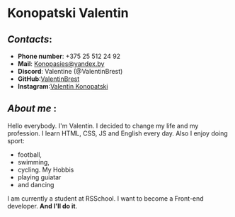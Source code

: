 # Konopatski Valentin
## _Contacts_:

* __Phone number__: +375 25 512 24 92
* __Mail__: Konopasies@yandex.by
* __Discord__: Valentine (@ValentinBrest)
* __GitHub__:[ValentinBrest](https://github.com/ValentinBrest)
* __Instagram__:[Valentin Konopatski](https://www.instagram.com/valentin_konopatski/?hl=ru)

## _About me_ :
 Hello everybody. I'm Valentin. I decided to change my life and  my profession. I learn HTML, CSS, JS and English every day. Also I enjoy doing sport:
 + football, 
 + swimming, 
 + cycling.
 My Hobbis
 + playing guiatar
 + and dancing

I am currently a student at RSSchool. I want to become a Front-end developer. **And I'll do it**.